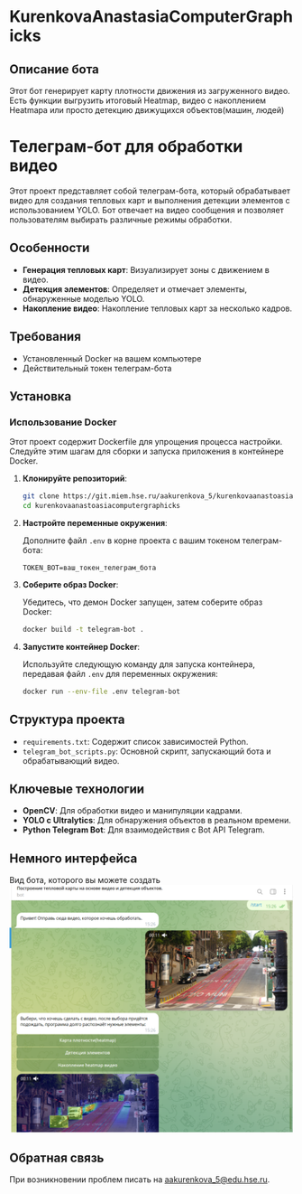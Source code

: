# KurenkovaAnastasiaComputerGraphicks



## Описание бота

Этот бот генерирует карту плотности движения из загруженного видео. Есть функции выгрузить итоговый Heatmap, видео с накоплением Heatmapа или просто детекцию движущихся объектов(машин, людей)


# Телеграм-бот для обработки видео

Этот проект представляет собой телеграм-бота, который обрабатывает видео для создания тепловых карт и выполнения детекции элементов с использованием YOLO. Бот отвечает на видео сообщения и позволяет пользователям выбирать различные режимы обработки.

## Особенности

- **Генерация тепловых карт**: Визуализирует зоны с движением в видео.
- **Детекция элементов**: Определяет и отмечает элементы, обнаруженные моделью YOLO.
- **Накопление видео**: Накопление тепловых карт за несколько кадров.

## Требования

- Установленный Docker на вашем компьютере
- Действительный токен телеграм-бота

## Установка

### Использование Docker

Этот проект содержит Dockerfile для упрощения процесса настройки. Следуйте этим шагам для сборки и запуска приложения в контейнере Docker.

1. **Клонируйте репозиторий**:

    ```bash
    git clone https://git.miem.hse.ru/aakurenkova_5/kurenkovaanastoasiacomputergraphicks.git
    cd kurenkovaanastoasiacomputergraphicks
    ```

2. **Настройте переменные окружения**:

    Дополните файл `.env` в корне проекта с вашим токеном телеграм-бота:

    ```
    TOKEN_BOT=ваш_токен_телеграм_бота
    ```

3. **Соберите образ Docker**:

    Убедитесь, что демон Docker запущен, затем соберите образ Docker:

    ```bash
    docker build -t telegram-bot .
    ```

4. **Запустите контейнер Docker**:

    Используйте следующую команду для запуска контейнера, передавая файл `.env` для переменных окружения:

    ```bash
    docker run --env-file .env telegram-bot
    ```

## Структура проекта

- `requirements.txt`: Содержит список зависимостей Python.
- `telegram_bot_scripts.py`: Основной скрипт, запускающий бота и обрабатывающий видео.

## Ключевые технологии

- **OpenCV**: Для обработки видео и манипуляции кадрами.
- **YOLO с Ultralytics**: Для обнаружения объектов в реальном времени.
- **Python Telegram Bot**: Для взаимодействия с Bot API Telegram.


## Немного интерфейса
Вид бота, которого вы можете создать
![img.png](img.png)
## Обратная связь
При возникновении проблем писать на aakurenkova_5@edu.hse.ru.


